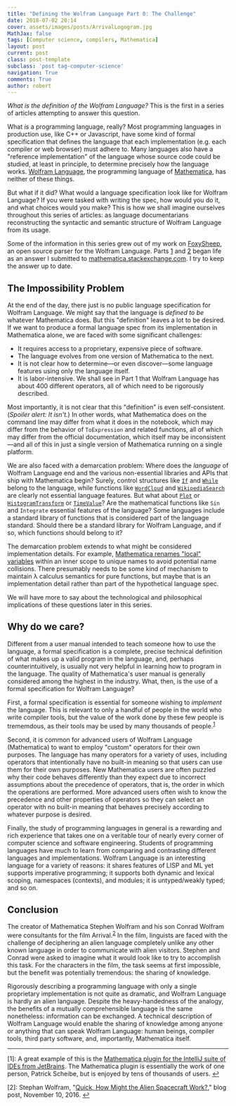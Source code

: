 ```yaml
---
title: "Defining the Wolfram Language Part 0: The Challenge"
date: 2018-07-02 20:14
cover: assets/images/posts/ArrivalLogogram.jpg
MathJax: false
tags: [Computer science, compilers, Mathematica]
layout: post
current: post
class: post-template
subclass: 'post tag-computer-science'
navigation: True
comments: True
author: robert
---
```


*What is the definition of the Wolfram Language?* This is the first in a series of articles attempting to answer this question.<!--more--> 

What *is* a programming language, really? Most programming languages in production use, like C++ or Javascript, have some kind of formal specification that defines the language that each implementation (e.g. each compiler or web browser) must adhere to. Many languages also have a "reference implementation" of the language whose source code could be studied, at least in principle, to determine precisely how the language works. [Wolfram Language](https://www.wolfram.com/language/), the programming language of [Mathematica](http://www.wolfram.com/mathematica/), has neither of these things. 

But what if it did? What would a language specification look like for Wolfram Language? If you were tasked with writing the spec, how would you do it, and what choices would you make? This is how we shall imagine ourselves throughout this series of articles: as language documentarians reconstructing the syntactic and semantic structure of Wolfram Language from its usage.

Some of the information in this series grew out of my work on [FoxySheep](https://github.com/rljacobson/FoxySheep), an open source parser for the Wolfram Language. Parts [1](defining-the-wolfram-language-part-1-finding-operators) and [2](defining-the-wolfram-language-part-2-operator-properties) began life as an answer I submitted to [mathematica.stackexchange.com](https://mathematica.stackexchange.com/a/180033/27662). I try to keep the answer up to date.


## The Impossibility Problem

At the end of the day, there just is no public language specification for Wolfram Language. We might say that the language is *defined to be* whatever Mathematica does. But this "definition" leaves a lot to be desired. If we want to produce a formal language spec from its implementation in Mathematica alone, we are faced with some significant challenges:

* It requires access to a proprietary, expensive piece of software.
* The language evolves from one version of Mathematica to the next.
* It is not clear how to determine—or even discover—some language features using only the language itself. 
* It is labor-intensive. We shall see in Part 1 that Wolfram Language has about 400 different operators, all of which need to be rigorously described.

Most importantly, it is not clear that this "definition" is even self-consistent. (*Spoiler alert: It isn't.*) In other words, what Mathematica does on the command line may differ from what it does in the notebook, which may differ from the behavior of `ToExpression` and related functions, all of which may differ from the official documentation, which itself may be inconsistent—and all of this in just a single version of Mathematica running on a single platform. 

We are also faced with a demarcation problem: Where does the *language* of Wolfram Language end and the various non-essential libraries and APIs that ship with Mathematica begin? Surely, control structures like [`If`](https://reference.wolfram.com/language/ref/If.html) and [`While`](https://reference.wolfram.com/language/ref/While.html) belong to the language, while functions like [`WordCloud`](https://reference.wolfram.com/language/ref/WordCloud.html) and [`WikipediaSearch`](https://reference.wolfram.com/language/ref/WikipediaSearch.html) are clearly not essential language features. But what about [`Plot`](https://reference.wolfram.com/language/ref/Plot.html) or [`HistogramTransform`](https://reference.wolfram.com/language/ref/HistogramTransform.html) or [`TimeValue`](https://reference.wolfram.com/language/ref/TimeValue.html)? Are the mathematical functions like `Sin` and `Integrate` essential features of the language? Some languages include a standard library of functions that is considered part of the language standard. Should there be a standard library for Wolfram Language, and if so, which functions should belong to it?

The demarcation problem extends to what might be considered implementation details. For example, [Mathematica renames "local" variables](https://reference.wolfram.com/language/tutorial/VariablesInPureFunctionsAndRules.html) within an inner scope to unique names to avoid potential name collisions. There presumably needs to be some kind of mechanism to maintain λ calculus semantics for pure functions, but maybe that is an implementation detail rather than part of the hypothetical language spec.

We will have more to say about the technological and philosophical implications of these questions later in this series. 

## Why do we care?

Different from a user manual intended to teach someone how to use the language, a formal specification is a complete, precise technical definition of what makes up a valid program in the language, and, perhaps counterintuitively, is usually not very helpful in learning how to program in the language. The quality of Mathematica's user manual is generally considered among the highest in the industry. What, then, is the use of a formal specification for Wolfram Language? 

First, a formal specification is essential for someone wishing to *implement* the language. This is relevant to only a handful of people in the world who write compiler tools, but the value of the work done by these few people is trememdous, as their tools may be used by many thousands of people.<sup name="a1" id="a1">[1](#intellij)</sup>

Second, it is common for advanced users of Wolfram Language (Mathematica) to want to employ "custom" operators for their own purposes. The language has many operators for a variety of uses, including operators that intentionally have no built-in meaning so that users can use them for their own purposes. New Mathematica users are often puzzled why their code behaves differently than they expect due to incorrect assumptions about the precedence of operators, that is, the order in which the operations are performed. More advanced users often wish to know the precedence and other properties of operators so they can select an operator with no built-in meaning that behaves precisely according to whatever purpose is desired.

Finally, the study of programming languages in general is a rewarding and rich experience that takes one on a veritable tour of nearly every corner of computer science and software engineering. Students of programming languages have much to learn from comparing and contrasting different languages and implementations. Wolfram Language is an interesting language for a variety of reasons: it shares features of LISP and ML yet supports imperative programming; it supports both dynamic and lexical scoping, namespaces (contexts), and modules; it is untyped/weakly typed; and so on.

## Conclusion

The creator of Mathematica Stephen Wolfram and his son Conrad Wolfram were consultants for the film Arrival.<sup name="a2" id="a2">[2](#arrival)</sup> In the film, linguists are faced with the challenge of deciphering an alien language completely unlike any other known language in order to communicate with alien visitors. Stephen and Conrad were asked to imagine what it would look like to try to accomplish this task. For the characters in the film, the task seems at first impossible, but the benefit was potentially tremendous: the sharing of knowledge. 

Rigorously describing a programming language with only a single proprietary implementation is not quite as dramatic, and Wolfram Language is hardly an alien language. Despite the heavy-handedness of the analogy, the benefits of a mutually comprehensible language is the same nonetheless: information can be exchanged. A technical description of Wolfram Language would enable the sharing of knowledge among anyone or anything that can speak Wolfram Language: human beings, compiler tools, third party software, and, importantly, Mathematica itself. 

<hr>

<a name="intellij">[1]</a>:
A great example of this is the [Mathematica plugin for the IntelliJ suite of IDEs from JetBrains](http://wlplugin.halirutan.de/). The Mathematica plugin is essentially the work of one person, Patrick Scheibe, but is enjoyed by tens of thousands of users. [↩](#a1)

<a name="arrival">[2]</a>: Stephan Wolfram, "[Quick, How Might the Alien Spacecraft Work?](http://blog.stephenwolfram.com/2016/11/quick-how-might-the-alien-spacecraft-work/)," blog post, November 10, 2016. [↩](#a2)

